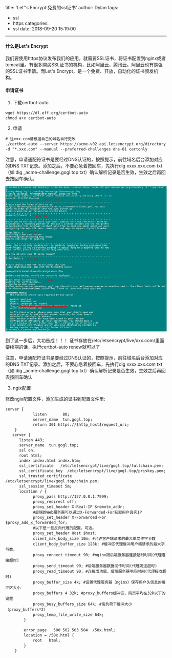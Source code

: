 title: 'Let''s Encrypt:免费的ssl证书'
author: Dylan
tags:
  - ssl
  - https
categories:
  - ssl
date: 2018-09-20 15:19:00
---
#### 什么是Let's Encrypt
我们要使用https协议发布我们的应用，就需要SSL证书，将证书配置到nginx或者tomcat里。有很多购买SSL证书的机构，比如阿里云，腾讯云。阿里云也有勉强的SSL证书申请。而Let's Encrypt，是一个免费、开放，自动化的证书颁发机构。

#### 申请证书

1. 下载certbot-auto

```shell
wget https://dl.eff.org/certbot-auto
chmod a+x certbot-auto
```

2. 申请

```shell
# 注xxx.com请根据自己的域名自行更改
./certbot-auto --server https://acme-v02.api.letsencrypt.org/directory -d "*.xxx.com" --manual --preferred-challenges dns-01 certonly
```

注意，申请通配符证书是要经过DNS认证的，按照提示，前往域名后台添加对应的DNS TXT记录。添加之后，不要心急着按回车，先执行dig xxxx.xxx.com txt （如 dig _acme-challenge.gogl.top txt）确认解析记录是否生效，生效之后再回去按回车确认。

![ssl](/images/blog/ssl.png)

到了这一步后，大功告成！！！ 证书存放在/etc/letsencrypt/live/xxx.com/里面
要续期的话，执行certbot-auto renew就可以了

注意，申请通配符证书是要经过DNS认证的，按照提示，前往域名后台添加对应的DNS TXT记录。添加之后，不要心急着按回车，先执行dig xxxx.xxx.com txt （如 dig _acme-challenge.gogl.top txt）确认解析记录是否生效，生效之后再回去按回车确认

3. ngix配置

修改ngix配置文件，添加生成的证书到配置文件里:

```
server {
            listen       80;
            server_name  tun.gogl.top;
            return 301 https://$http_host$request_uri;
    }
   server {
      listen 443;
      server_name  tun.gogl.top;
      ssl on;
      root html;
      index index.html index.htm;
      ssl_certificate   /etc/letsencrypt/live/gogl.top/fullchain.pem;
      ssl_certificate_key  /etc/letsencrypt/live/gogl.top/privkey.pem;
      ssl_trusted_certificate /etc/letsencrypt/live/gogl.top/chain.pem;
      ssl_session_timeout 5m;
      location / {
            proxy_pass http://127.0.0.1:7999;
            proxy_redirect off;
            proxy_set_header X-Real-IP $remote_addr;
            #后端的Web服务器可以通过X-Forwarded-For获取用户真实IP
            proxy_set_header X-Forwarded-For $proxy_add_x_forwarded_for;
            #以下是一些反向代理的配置，可选。
            proxy_set_header Host $host;
            client_max_body_size 10m; #允许客户端请求的最大单文件字节数
            client_body_buffer_size 128k; #缓冲区代理缓冲用户端请求的最大字节数，
            proxy_connect_timeout 90; #nginx跟后端服务器连接超时时间(代理连接超时)
            proxy_send_timeout 90; #后端服务器数据回传时间(代理发送超时)
            proxy_read_timeout 90; #连接成功后，后端服务器响应时间(代理接收超时)
            proxy_buffer_size 4k; #设置代理服务器（nginx）保存用户头信息的缓冲区大小
            proxy_buffers 4 32k; #proxy_buffers缓冲区，网页平均在32k以下的设置
            proxy_busy_buffers_size 64k; #高负荷下缓冲大小（proxy_buffers*2）
            proxy_temp_file_write_size 64k;
        }
        
        error_page   500 502 503 504  /50x.html;
        location = /50x.html {
            root   html;
        }
    }
```